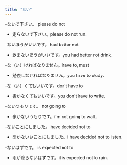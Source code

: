 ```yaml
---
title: "ない"
---
```


-ないで下さい。 please do not
- 走らないで下さい。please do not run.

-ないほうがいいです。 had better not
- 飲まないほうがいいです。you had better not drink.

-な（い）ければなりません。have to, must
- 勉強しなければなりません。you have to study.

-な（い）くてもいいです。don’t have to
- 書かなくてもいいです。you don't have to write.

-ないつもりです。 not going to
- 歩かないつもりです。i'm not going to walk.

-ないことにしました。 have decided not to
- 聞かないいことにしました。i have decided not to listen.

-ないはずです。 is expected not to
- 雨が降らないはずです。it is expected not to rain.